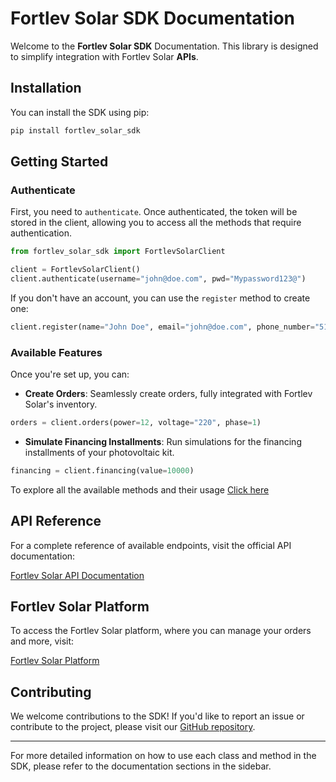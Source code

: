 
# Fortlev Solar SDK Documentation

Welcome to the **Fortlev Solar SDK** Documentation. This library is designed to simplify integration with Fortlev Solar **APIs**.

## Installation

You can install the SDK using pip:

```bash
pip install fortlev_solar_sdk
```

## Getting Started

### Authenticate

First, you need to `authenticate`. Once authenticated, the token will be stored in the client, allowing you to access all the methods that require authentication.

```py
from fortlev_solar_sdk import FortlevSolarClient

client = FortlevSolarClient()
client.authenticate(username="john@doe.com", pwd="Mypassword123@")
```

If you don't have an account, you can use the `register` method to create one:

```py
client.register(name="John Doe", email="john@doe.com", phone_number="51924979815", cnpj="36528955000163", pwd="Mypassword123@")
```

### Available Features

Once you're set up, you can:

- **Create Orders**: Seamlessly create orders, fully integrated with Fortlev Solar's inventory.
```py
orders = client.orders(power=12, voltage="220", phase=1)
```
- **Simulate Financing Installments**: Run simulations for the financing installments of your photovoltaic kit.
```py
financing = client.financing(value=10000)
```

To explore all the available methods and their usage [Click here](reference/fortlev_solar_client)

## API Reference


For a complete reference of available endpoints, visit the official API documentation:

[Fortlev Solar API Documentation](https://api-platform.fortlevsolar.app/partner/docs)

## Fortlev Solar Platform

To access the Fortlev Solar platform, where you can manage your orders and more, visit:

[Fortlev Solar Platform](https://fortlevsolar.app)

## Contributing

We welcome contributions to the SDK! If you'd like to report an issue or contribute to the project, please visit our [GitHub repository](https://github.com/patrickpasquini/fortlev_solar_sdk).

---

For more detailed information on how to use each class and method in the SDK, please refer to the documentation sections in the sidebar.